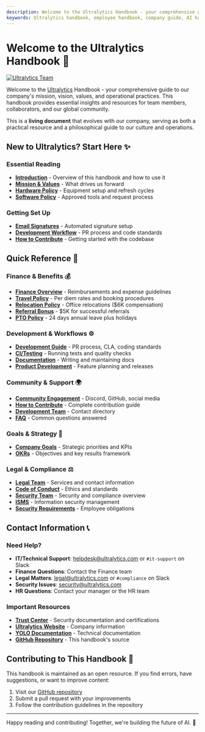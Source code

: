 ```yaml
---
description: Welcome to the Ultralytics Handbook - your comprehensive guide to our mission, values, workflows, and operational practices.
keywords: Ultralytics handbook, employee handbook, company guide, AI handbook, YOLO documentation, team resources
---
```


# Welcome to the Ultralytics Handbook 🚀

[![Ultralytics Team](https://cdn.prod.website-files.com/680a070c3b99253410dd3df5/684d8639a1df33890da7d445_67ed5647430e67d6c5fe9a53_67050b33d608d95ff65cfff1_67050b167531936053fba9f9_YV24_Recap_fig6.png)](https://www.ultralytics.com/blog/ultralytics-key-highlights-from-yolo-vision-2024)

Welcome to the [Ultralytics](https://www.ultralytics.com/) Handbook - your comprehensive guide to our company's mission, vision, values, and operational practices. This handbook provides essential insights and resources for team members, collaborators, and our global community.

This is a **living document** that evolves with our company, serving as both a practical resource and a philosophical guide to our culture and operations.

## New to Ultralytics? Start Here ✨

### Essential Reading

<div class="grid cards" markdown>

- **[Introduction](introduction.md)** - Overview of this handbook and how to use it
- **[Mission & Values](mission-vision-values/index.md)** - What drives us forward
- **[Hardware Policy](tools/hardware.md)** - Equipment setup and refresh cycles
- **[Software Policy](tools/software.md)** - Approved tools and request process

</div>

### Getting Set Up

<div class="grid cards" markdown>

- **[Email Signatures](tools/email-signatures.md)** - Automated signature setup
- **[Development Workflow](workflows/development.md)** - PR process and code standards
- **[How to Contribute](contributions/how-to-contribute.md)** - Getting started with the codebase

</div>

## Quick Reference 🔗

### Finance & Benefits 💰

- **[Finance Overview](finance/index.md)** - Reimbursements and expense guidelines
- **[Travel Policy](finance/travel.md)** - Per diem rates and booking procedures
- **[Relocation Policy](finance/relocation.md)** - Office relocations ($6K compensation)
- **[Referral Bonus](finance/referral-bonus.md)** - $5K for successful referrals
- **[PTO Policy](people/pto-policy.md)** - 24 days annual leave plus holidays

### Development & Workflows ⚙️

- **[Development Guide](workflows/development.md)** - PR process, CLA, coding standards
- **[CI/Testing](workflows/ci-testing.md)** - Running tests and quality checks
- **[Documentation](workflows/documentation.md)** - Writing and maintaining docs
- **[Product Development](workflows/product-development.md)** - Feature planning and releases

### Community & Support 🌍

- **[Community Engagement](contributions/community-engagement.md)** - Discord, GitHub, social media
- **[How to Contribute](contributions/how-to-contribute.md)** - Complete contribution guide
- **[Development Team](contributions/how-to-contribute.md#our-development-team)** - Contact directory
- **[FAQ](faq/index.md)** - Common questions answered

### Goals & Strategy 🎯

- **[Company Goals](goals/company-goals.md)** - Strategic priorities and KPIs
- **[OKRs](goals/okrs.md)** - Objectives and key results framework

### Legal & Compliance ⚖️

- **[Legal Team](legal/team.md)** - Services and contact information
- **[Code of Conduct](legal/code-of-business-conduct-and-ethics.md)** - Ethics and standards
- **[Security Team](security/team.md)** - Security and compliance overview
- **[ISMS](security/isms.md)** - Information security management
- **[Security Requirements](security/employee-security-compliance-requirements.md)** - Employee obligations

## Contact Information 📞

### Need Help?

- **IT/Technical Support**: [helpdesk@ultralytics.com](mailto:helpdesk@ultralytics.com) or `#it-support` on Slack
- **Finance Questions**: Contact the Finance team
- **Legal Matters**: [legal@ultralytics.com](mailto:legal@ultralytics.com) or `#compliance` on Slack
- **Security Issues**: [security@ultralytics.com](mailto:security@ultralytics.com)
- **HR Questions**: Contact your manager or the HR team

### Important Resources

- **[Trust Center](https://trust.ultralytics.com/)** - Security documentation and certifications
- **[Ultralytics Website](https://www.ultralytics.com/)** - Company information
- **[YOLO Documentation](https://docs.ultralytics.com/)** - Technical documentation
- **[GitHub Repository](https://github.com/ultralytics/handbook)** - This handbook's source

## Contributing to This Handbook 📝

This handbook is maintained as an open resource. If you find errors, have suggestions, or want to improve content:

1. Visit our [GitHub repository](https://github.com/ultralytics/handbook)
2. Submit a pull request with your improvements
3. Follow the contribution guidelines in the repository

---

Happy reading and contributing! Together, we're building the future of AI. 🌟
